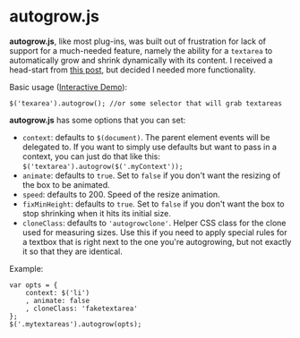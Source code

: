 autogrow.js
===========

**autogrow.js**, like most plug-ins, was built out of frustration for lack of support for a much-needed feature, namely the ability for a `textarea` to automatically grow and shrink dynamically with its content. I received a head-start from [this post](http://stackoverflow.com/a/10080841/7173), but decided I needed more functionality.

Basic usage ([Interactive Demo](http://jsfiddle.net/edelman/HrnHb/)):

    $('texarea').autogrow(); //or some selector that will grab textareas

**autogrow.js** has some options that you can set:

 - `context`: defaults to `$(document)`. The parent element events will be delegated to. If you want to simply use defaults but want to pass in a context, you can just do that like this: `$('textarea').autogrow($('.myContext'));`
 - `animate`: defaults to `true`. Set to `false` if you don't want the resizing of the box to be animated.
 - `speed`: defaults to 200. Speed of the resize animation.
 - `fixMinHeight`: defaults to `true`. Set to `false` if you don't want the box to stop shrinking when it hits its initial size.
 - `cloneClass`: defaults to `'autogrowclone'`. Helper CSS class for the clone used for measuring sizes. Use this if you need to apply special rules for a textbox that is right next to the one you're autogrowing, but not exactly it so that they are identical.

Example: 

    var opts = {
        context: $('li')
        , animate: false
        , cloneClass: 'faketextarea'
    };
    $('.mytextareas').autogrow(opts);
